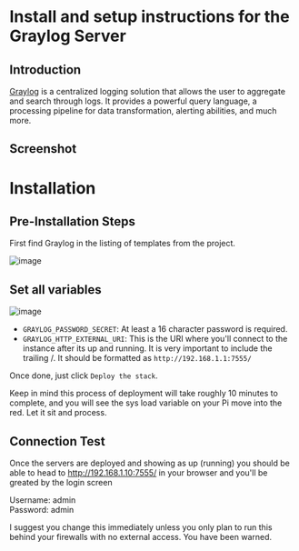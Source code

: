 # Install and setup instructions for the Graylog Server

## Introduction

[Graylog](https://www.graylog.org) is a centralized logging solution that allows the user to aggregate and search through logs. It provides a powerful query language, a processing pipeline for data transformation, alerting abilities, and much more.

## Screenshot



# Installation

## Pre-Installation Steps

First find Graylog in the listing of templates from the project.

![image](https://user-images.githubusercontent.com/42878642/187007649-190e8d99-6e94-4405-a8d0-dcaabb46e5e9.png)

## Set all variables

![image](https://user-images.githubusercontent.com/42878642/187009036-35386396-4663-4565-a208-5daeb1c5c2cd.png)

- `GRAYLOG_PASSWORD_SECRET`: At least a 16 character password is required.
- `GRAYLOG_HTTP_EXTERNAL_URI`: This is the URI where you'll connect to the instance after its up and running. It is very important to include the trailing /.  It should be formatted as `http://192.168.1.1:7555/`

Once done, just click `Deploy the stack`.

Keep in mind this process of deployment will take roughly 10 minutes to complete, and you will see the sys load variable on your Pi move into the red.  Let it sit and process.

## Connection Test

Once the servers are deployed and showing as up (running) you should be able to head to http://192.168.1.10:7555/ in your browser and you'll be greated by the login screen

Username: admin </br>
Password: admin

I suggest you change this immediately unless you only plan to run this behind your firewalls with no external access.  You have been warned.
